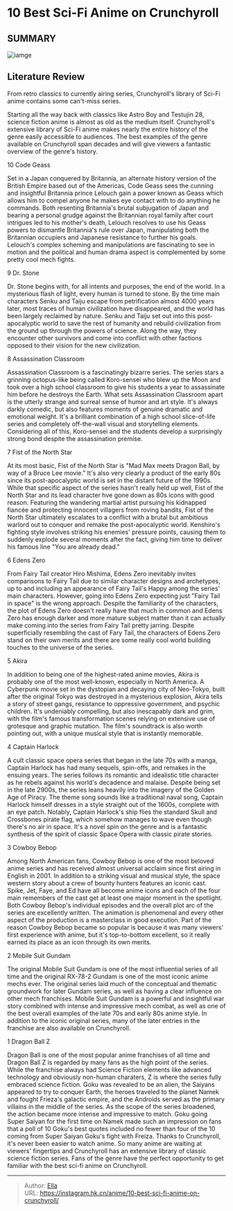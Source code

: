 # 10 Best Sci-Fi Anime on Crunchyroll


## SUMMARY 

![iamge](https://static1.srcdn.com/wordpress/wp-content/uploads/2023/10/10-best-sci-fi-anime-on-crunchyroll.jpg)

## Literature Review

From retro classics to currently airing series, Crunchyroll&#39;s library of Sci-Fi anime contains some can&#39;t-miss series.





Starting all the way back with classics like Astro Boy and Testujin 28, science fiction anime is almost as old as the medium itself. Crunchyroll&#39;s extensive library of Sci-Fi anime makes nearly the entire history of the genre easily accessible to audiences. The best examples of the genre available on Crunchyroll span decades and will give viewers a fantastic overview of the genre&#39;s history.









 








 10  Code Geass 
        

Set in a Japan conquered by Britannia, an alternate history version of the British Empire based out of the Americas, Code Geass sees the cunning and insightful Britannia prince Lelouch gain a power known as Geass which allows him to compel anyone he makes eye contact with to do anything he commands. Both resenting Britannia&#39;s brutal subjugation of Japan and bearing a personal grudge against the Britannian royal family after court intrigues led to his mother&#39;s death, Lelouch resolves to use his Geass powers to dismantle Britannia&#39;s rule over Japan, manipulating both the Britannian occupiers and Japanese resistance to further his goals. Lelouch&#39;s complex scheming and manipulations are fascinating to see in motion and the political and human drama aspect is complemented by some pretty cool mech fights.





 9  Dr. Stone 
        

Dr. Stone begins with, for all intents and purposes, the end of the world. In a mysterious flash of light, every human is turned to stone. By the time main characters Senku and Taiju escape from petrification almost 4000 years later, most traces of human civilization have disappeared, and the world has been largely reclaimed by nature. Senku and Taiju set out into this post-apocalyptic world to save the rest of humanity and rebuild civilization from the ground up through the powers of science. Along the way, they encounter other survivors and come into conflict with other factions opposed to their vision for the new civilization.





 8  Assassination Classroom 
        

Assassination Classroom is a fascinatingly bizarre series. The series stars a grinning octopus-like being called Koro-sensei who blew up the Moon and took over a high school classroom to give his students a year to assassinate him before he destroys the Earth. What sets Assassination Classroom apart is the utterly strange and surreal sense of humor and art style. It&#39;s always darkly comedic, but also features moments of genuine dramatic and emotional weight. It&#39;s a brilliant combination of a high school slice-of-life series and completely off-the-wall visual and storytelling elements. Considering all of this, Koro-sensei and the students develop a surprisingly strong bond despite the assassination premise.





 7  Fist of the North Star 
        

At its most basic, Fist of the North Star is &#34;Mad Max meets Dragon Ball, by way of a Bruce Lee movie.&#34; It&#39;s also very clearly a product of the early 80s since its post-apocalyptic world is set in the distant future of the 1990s. While that specific aspect of the series hasn&#39;t really held up well, Fist of the North Star and its lead character hve gone down as 80s icons with good reason. Featuring the wandering martial artist pursuing his kidnapped fiancée and protecting innocent villagers from roving bandits, Fist of the North Star ultimately escalates to a conflict with a brutal but ambitious warlord out to conquer and remake the post-apocalyptic world. Kenshiro&#39;s fighting style involves striking his enemies&#39; pressure points, causing them to suddenly explode several moments after the fact, giving him time to deliver his famous line &#34;You are already dead.&#34;





 6  Edens Zero 
        

From Fairy Tail creator Hiro Mishima, Edens Zero inevitably invites comparisons to Fairy Tail due to similar character designs and archetypes, up to and including an appearance of Fairy Tail&#39;s Happy among the series&#39; main characters. However, going into Edens Zero expecting just &#34;Fairy Tail in space&#34; is the wrong approach. Despite the familiarity of the characters, the plot of Edens Zero doesn&#39;t really have that much in common and Edens Zero has enough darker and more mature subject matter than it can actually make coming into the series from Fairy Tail pretty jarring. Despite superficially resembling the cast of Fary Tail, the characters of Edens Zero stand on their own merits and there are some really cool world building touches to the universe of the series.





 5  Akira 
        

In addition to being one of the highest-rated anime movies, Akira is probably one of the most well-known, especially in North America. A Cyberpunk movie set in the dystopian and decaying city of Neo-Tokyo, built after the original Tokyo was destroyed in a mysterious explosion, Akira tells a story of street gangs, resistance to oppressive government, and psychic children. It&#39;s undeniably compelling, but also inescapably dark and grim, with the film&#39;s famous transformation scenes relying on extensive use of grotesque and graphic mutation. The film&#39;s soundtrack is also worth pointing out, with a unique musical style that is instantly memorable.





 4  Captain Harlock 
        

A cult classic space opera series that began in the late 70s with a manga, Captain Harlock has had many sequels, spin-offs, and remakes in the ensuing years. The series follows its romantic and idealistic title character as he rebels against his world&#39;s decadence and malaise. Despite being set in the late 2900s, the series leans heavily into the imagery of the Golden Age of Piracy. The theme song sounds like a traditional naval song, Captain Harlock himself dresses in a style straight out of the 1600s, complete with an eye patch. Notably, Captain Harlock&#39;s ship flies the standard Skull and Crossbones pirate flag, which somehow manages to wave even though there&#39;s no air in space. It&#39;s a novel spin on the genre and is a fantastic synthesis of the spirit of classic Space Opera with classic pirate stories.





 3  Cowboy Bebop 
        

Among North American fans, Cowboy Bebop is one of the most beloved anime series and has received almost universal acclaim since first airing in English in 2001. In addition to a striking visual and musical style, the space western story about a crew of bounty hunters features an iconic cast. Spike, Jet, Faye, and Ed have all become anime icons and each of the four main remembers of the cast get at least one major moment in the spotlight. Both Cowboy Bebop&#39;s individual episodes and the overall plot arc of the series are excellently written. The animation is phenomenal and every other aspect of the production is a masterclass in good execution. Part of the reason Cowboy Bebop became so popular is because it was many viewers&#39; first experience with anime, but it&#39;s top-to-bottom excellent, so it really earned its place as an icon through its own merits.





 2  Mobile Suit Gundam 
        

The original Mobile Suit Gundam is one of the most influential series of all time and the original RX-78-2 Gundam is one of the most iconic anime mechs ever. The original series laid much of the conceptual and thematic groundwork for later Gundam series, as well as having a clear influence on other mech franchises. Mobile Suit Gundam is a powerful and insightful war story combined with intense and impressive mech combat, as well as one of the best overall examples of the late 70s and early 80s anime style. In addition to the iconic original series, many of the later entries in the franchise are also available on Crunchyroll.





 1  Dragon Ball Z 
        

Dragon Ball is one of the most popular anime franchises of all time and Dragon Ball Z is regarded by many fans as the high point of the series. While the franchise always had Science Fiction elements like advanced technology and obviously non-human charaters, Z is where the series fully embraced science fiction. Goku was revealed to be an alien, the Saiyans appeared to try to conquer Earth, the heroes traveled to the planet Namek and fought Frieza&#39;s galactic empire, and the Androids served as the primary villains in the middle of the series.
As the scope of the series broadened, the action became more intense and impressive to match. Goku going Super Saiyan for the first time on Namek made such an impression on fans that a poll of 10 Goku&#39;s best quotes included no fewer than four of the 10 coming from Super Saiyan Goku&#39;s fight with Freiza.
Thanks to Crunchyroll, it&#39;s never been easier to watch anime. So many anime are waiting at viewers&#39; fingertips and Crunchyroll has an extensive library of classic science fiction series. Fans of the genre have the perfect opportunity to get familiar with the best sci-fi anime on Crunchyroll.

---

> Author: [Ella](https://instagram.hk.cn/)  
> URL: https://instagram.hk.cn/anime/10-best-sci-fi-anime-on-crunchyroll/  

